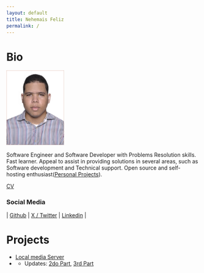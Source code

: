 ```yaml
---
layout: default
title: Nehemais Feliz
permalink: /
---
```

# Bio

<img src="/assets/photo.JPG" width="30%" height="30%">

Software Engineer and Software Developer with Problems Resolution skills. Fast learner. Appeal to assist in providing solutions in several areas, such as Software development and Technical support. Open source and self-hosting enthusiast([Personal Projects](#projects)).

[CV](/assets/Nehemias%20Feliz%20CV8.pdf)

### Social Media

| [Github](https://github.com/juniornff) | [X / Twitter](https://twitter.com/Juniornff01) | [Linkedin](https://www.linkedin.com/in/nehemias-feliz-ferreras/) |

# Projects

* [Local media Server](/posts/local-media-server)
* * Updates: [2do Part](/posts/local-media-server-2), [3rd Part](/posts/local-media-server-3)